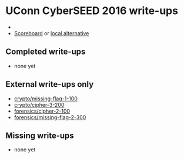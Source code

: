 # UConn CyberSEED 2016 write-ups

* <TODO>
* [Scoreboard](TODO) or [local alternative](TODOLOCAL)

## Completed write-ups

* none yet

## External write-ups only

* [crypto/missing-flag-1-100](cryptomissing-flag-1-100)
* [crypto/cipher-3-200](crypto/cipher-3-200)
* [forensics/cipher-2-100](forensics/cipher-2-100)
* [forensics/missing-flag-2-300](forensics/missing-flag-2-300)

## Missing write-ups

 * none yet
